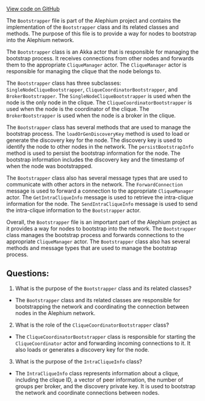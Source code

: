 [View code on GitHub](https://github.com/alephium/alephium/blob/master/flow/src/main/scala/org/alephium/flow/network/Bootstrapper.scala)

The `Bootstrapper` file is part of the Alephium project and contains the implementation of the `Bootstrapper` class and its related classes and methods. The purpose of this file is to provide a way for nodes to bootstrap into the Alephium network. 

The `Bootstrapper` class is an Akka actor that is responsible for managing the bootstrap process. It receives connections from other nodes and forwards them to the appropriate `CliqueManager` actor. The `CliqueManager` actor is responsible for managing the clique that the node belongs to. 

The `Bootstrapper` class has three subclasses: `SingleNodeCliqueBootstrapper`, `CliqueCoordinatorBootstrapper`, and `BrokerBootstrapper`. The `SingleNodeCliqueBootstrapper` is used when the node is the only node in the clique. The `CliqueCoordinatorBootstrapper` is used when the node is the coordinator of the clique. The `BrokerBootstrapper` is used when the node is a broker in the clique. 

The `Bootstrapper` class has several methods that are used to manage the bootstrap process. The `loadOrGenDiscoveryKey` method is used to load or generate the discovery key for the node. The discovery key is used to identify the node to other nodes in the network. The `persistBootstrapInfo` method is used to persist the bootstrap information for the node. The bootstrap information includes the discovery key and the timestamp of when the node was bootstrapped. 

The `Bootstrapper` class also has several message types that are used to communicate with other actors in the network. The `ForwardConnection` message is used to forward a connection to the appropriate `CliqueManager` actor. The `GetIntraCliqueInfo` message is used to retrieve the intra-clique information for the node. The `SendIntraCliqueInfo` message is used to send the intra-clique information to the `Bootstrapper` actor. 

Overall, the `Bootstrapper` file is an important part of the Alephium project as it provides a way for nodes to bootstrap into the network. The `Bootstrapper` class manages the bootstrap process and forwards connections to the appropriate `CliqueManager` actor. The `Bootstrapper` class also has several methods and message types that are used to manage the bootstrap process.
## Questions: 
 1. What is the purpose of the `Bootstrapper` class and its related classes?
- The `Bootstrapper` class and its related classes are responsible for bootstrapping the network and coordinating the connection between nodes in the Alephium network.

2. What is the role of the `CliqueCoordinatorBootstrapper` class?
- The `CliqueCoordinatorBootstrapper` class is responsible for starting the `CliqueCoordinator` actor and forwarding incoming connections to it. It also loads or generates a discovery key for the node.

3. What is the purpose of the `IntraCliqueInfo` class?
- The `IntraCliqueInfo` class represents information about a clique, including the clique ID, a vector of peer information, the number of groups per broker, and the discovery private key. It is used to bootstrap the network and coordinate connections between nodes.
